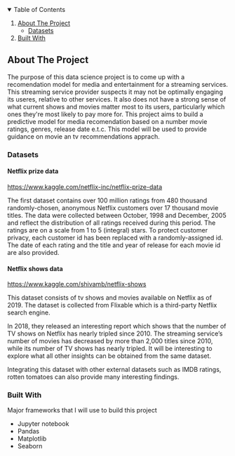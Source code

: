 <!-- TABLE OF CONTENTS -->
<details open="open">
  <summary>Table of Contents</summary>
  <ol>
    <li>
      <a href="#about-the-project">About The Project</a>
      <ul>
      <li><a href="#built-with">Datasets</a></li>
      </ul>
    </li>
    <li><a href="#built-with">Built With</a></li>
  </ol>
</details>



<!-- ABOUT THE PROJECT -->
## About The Project

The purpose of this data science project is to come up with a recomendation model for media and entertainment for a streaming services. This streaming service provider suspects it may not be optimally engaging its useres, relative to other services. It also does not have a strong sense of what current shows and movies matter most to its users, particularly which ones they're most likely to pay more for. This project aims to build a predictive model for media recomendation based on a number movie ratings, genres, release date e.t.c. This model will be used to provide guidance on movie an tv recommendations apprach.

### Datasets

#### Netflix prize data
https://www.kaggle.com/netflix-inc/netflix-prize-data

The first dataset contains over 100 million ratings from 480 thousand randomly-chosen, anonymous Netflix customers over 17 thousand movie titles.
The data were collected between October, 1998 and December, 2005 and reflect the distribution of all ratings received during this period. The ratings are on a scale from 1 to 5 (integral) stars. To protect customer privacy, each customer id has been replaced with a randomly-assigned id. The date of each rating and the title and year of release for each movie id are also provided.

#### Netflix shows data
https://www.kaggle.com/shivamb/netflix-shows

This dataset consists of tv shows and movies available on Netflix as of 2019. The dataset is collected from Flixable which is a third-party Netflix search engine.

In 2018, they released an interesting report which shows that the number of TV shows on Netflix has nearly tripled since 2010. The streaming service’s number of movies has decreased by more than 2,000 titles since 2010, while its number of TV shows has nearly tripled. It will be interesting to explore what all other insights can be obtained from the same dataset.

Integrating this dataset with other external datasets such as IMDB ratings, rotten tomatoes can also provide many interesting findings.



### Built With

Major frameworks that I will use  to build this project


* Jupyter notebook
* Pandas
* Matplotlib
* Seaborn
